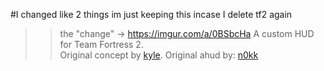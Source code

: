 #I changed like 2 things im just keeping this incase I delete tf2 again
>> the "change" -> https://imgur.com/a/0BSbcHa
A custom HUD for Team Fortress 2.  
Original concept by [kyle](https://github.com/hikyle).
Original ahud by: [n0kk](https://github.com/n0kk/ahud)
